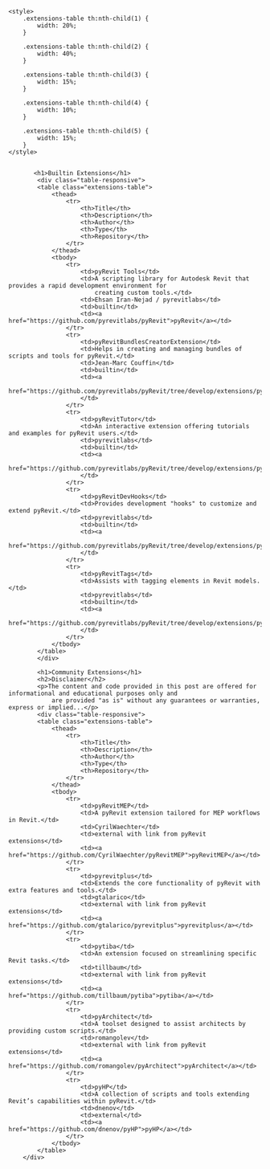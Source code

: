     <style>
        .extensions-table th:nth-child(1) {
            width: 20%;
        }
    
        .extensions-table th:nth-child(2) {
            width: 40%;
        }
    
        .extensions-table th:nth-child(3) {
            width: 15%;
        }
    
        .extensions-table th:nth-child(4) {
            width: 10%;
        }
    
        .extensions-table th:nth-child(5) {
            width: 15%;
        }
    </style>
    

           <h1>Builtin Extensions</h1>
            <div class="table-responsive">
            <table class="extensions-table">
                <thead>
                    <tr>
                        <th>Title</th>
                        <th>Description</th>
                        <th>Author</th>
                        <th>Type</th>
                        <th>Repository</th>
                    </tr>
                </thead>
                <tbody>
                    <tr>
                        <td>pyRevit Tools</td>
                        <td>A scripting library for Autodesk Revit that provides a rapid development environment for
                            creating custom tools.</td>
                        <td>Ehsan Iran-Nejad / pyrevitlabs</td>
                        <td>builtin</td>
                        <td><a href="https://github.com/pyrevitlabs/pyRevit">pyRevit</a></td>
                    </tr>
                    <tr>
                        <td>pyRevitBundlesCreatorExtension</td>
                        <td>Helps in creating and managing bundles of scripts and tools for pyRevit.</td>
                        <td>Jean-Marc Couffin</td>
                        <td>builtin</td>
                        <td><a
                                href="https://github.com/pyrevitlabs/pyRevit/tree/develop/extensions/pyRevitBundlesCreatorExtension.extension">pyRevitBundlesCreatorExtension</a>
                        </td>
                    </tr>
                    <tr>
                        <td>pyRevitTutor</td>
                        <td>An interactive extension offering tutorials and examples for pyRevit users.</td>
                        <td>pyrevitlabs</td>
                        <td>builtin</td>
                        <td><a
                                href="https://github.com/pyrevitlabs/pyRevit/tree/develop/extensions/pyRevitTutor.extension">pyRevitTutor</a>
                        </td>
                    </tr>
                    <tr>
                        <td>pyRevitDevHooks</td>
                        <td>Provides development "hooks" to customize and extend pyRevit.</td>
                        <td>pyrevitlabs</td>
                        <td>builtin</td>
                        <td><a
                                href="https://github.com/pyrevitlabs/pyRevit/tree/develop/extensions/pyRevitDevHooks.extension">pyRevitDevHooks</a>
                        </td>
                    </tr>
                    <tr>
                        <td>pyRevitTags</td>
                        <td>Assists with tagging elements in Revit models.</td>
                        <td>pyrevitlabs</td>
                        <td>builtin</td>
                        <td><a
                                href="https://github.com/pyrevitlabs/pyRevit/tree/develop/extensions/pyRevitTags.extension">pyRevitTags</a>
                        </td>
                    </tr>
                </tbody>
            </table>
            </div>
    
            <h1>Community Extensions</h1>
            <h2>Disclaimer</h2>
            <p>The content and code provided in this post are offered for informational and educational purposes only and
                are provided "as is" without any guarantees or warranties, express or implied...</p>
            <div class="table-responsive">
            <table class="extensions-table">
                <thead>
                    <tr>
                        <th>Title</th>
                        <th>Description</th>
                        <th>Author</th>
                        <th>Type</th>
                        <th>Repository</th>
                    </tr>
                </thead>
                <tbody>
                    <tr>
                        <td>pyRevitMEP</td>
                        <td>A pyRevit extension tailored for MEP workflows in Revit.</td>
                        <td>CyrilWaechter</td>
                        <td>external with link from pyRevit extensions</td>
                        <td><a href="https://github.com/CyrilWaechter/pyRevitMEP">pyRevitMEP</a></td>
                    </tr>
                    <tr>
                        <td>pyrevitplus</td>
                        <td>Extends the core functionality of pyRevit with extra features and tools.</td>
                        <td>gtalarico</td>
                        <td>external with link from pyRevit extensions</td>
                        <td><a href="https://github.com/gtalarico/pyrevitplus">pyrevitplus</a></td>
                    </tr>
                    <tr>
                        <td>pytiba</td>
                        <td>An extension focused on streamlining specific Revit tasks.</td>
                        <td>tillbaum</td>
                        <td>external with link from pyRevit extensions</td>
                        <td><a href="https://github.com/tillbaum/pytiba">pytiba</a></td>
                    </tr>
                    <tr>
                        <td>pyArchitect</td>
                        <td>A toolset designed to assist architects by providing custom scripts.</td>
                        <td>romangolev</td>
                        <td>external with link from pyRevit extensions</td>
                        <td><a href="https://github.com/romangolev/pyArchitect">pyArchitect</a></td>
                    </tr>
                    <tr>
                        <td>pyHP</td>
                        <td>A collection of scripts and tools extending Revit’s capabilities within pyRevit.</td>
                        <td>dnenov</td>
                        <td>external</td>
                        <td><a href="https://github.com/dnenov/pyHP">pyHP</a></td>
                    </tr>
                </tbody>
            </table>
        </div>

